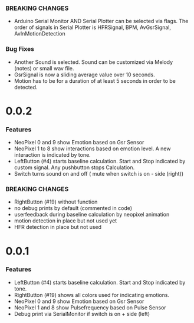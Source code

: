 ### BREAKING CHANGES
- Arduino Serial Monitor AND Serial Plotter can be selected via flags. 
The order of signals in Serial Plotter is HFRSignal, BPM, AvGsrSignal, AvInMotionDetection

### Bug Fixes
- Another Sound is selected. Sound can be customized via Melody (notes) or small wav file.
- GsrSignal is now a sliding average value over 10 seconds.
- Motion has to be for a duration of at least 5 seconds in order to be detected.

0.0.2
=====

### Features
- NeoPixel 0 and 9 show Emotion based on Gsr Sensor
- NeoPixel 1 to 8 show interactions based on emotion level. A new interaction is indicated by tone.
- LeftButton (#4) starts baseline calculation. Start and Stop indicated by custom signal. Any pushbutton stops Calculation.
- Switch turns sound on and off ( mute when switch is on - side (right))

### BREAKING CHANGES
- RightButton (#19) without function
- no debug prints by default (commented in code)
- userfeedback during baseline calculation by neopixel animation
- motion detection in place but not used yet
- HFR detection in place but not used

0.0.1
=====

### Features
- LeftButton (#4) starts baseline calculation. Start and Stop indicated by tone.
- RightButton (#19) shows all colors used for indicating emotions.
- NeoPixel 0 and 9 show Emotion based on Gsr Sensor
- NeoPixel 1 and 8 show Pulsefrequency based on Pulse Sensor
- Debug print via SerialMonitor if switch is on + side (left)